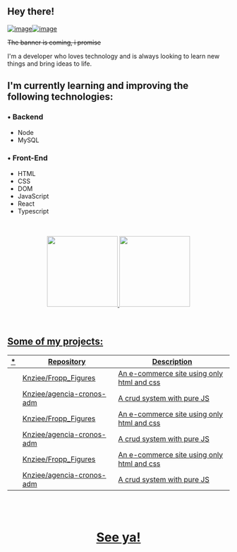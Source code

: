 ## Hey there! 
[![image](https://img.shields.io/badge/LinkedIn-0077B5?style=for-the-badge&logo=linkedin&logoColor=white)](https://www.linkedin.com/in/rhuan-m-teixeira/)[![image](https://img.shields.io/badge/Gmail-D14836?style=for-the-badge&logo=gmail&logoColor=white)](mailto:16rhuan16@gmail.com)



 <s>The banner is coming, i promise </s> 


I'm a developer who loves technology and is always looking to learn new things and bring ideas to life.



## I'm currently learning and improving the following technologies:
### • Backend
- Node
- MySQL


### • Front-End
- HTML
- CSS
- DOM
- JavaScript
- React
- Typescript

<br />
<br />

<div align="center">
  <a href="https://github.com/Knziee">
  <img height="160em" src="https://github-readme-stats.vercel.app/api?username=Knziee&show_icons=true&theme=dark&include_all_commits=true&count_private=true"/>
  <img height="160em" src="https://github-readme-stats.vercel.app/api/top-langs/?username=Knziee&layout=compact&langs_count=7&theme=dark"/>
</div>
  
  <br />
  <br />




## Some of my projects: 

| *   | Repository  | Description     |
| ---|    ----   |          ---   |
|     | [Knziee/Fropp_Figures](https://github.com/Knziee/Fropp_Figures)    | An e-commerce site using only html and css |
|     | [Knziee/agencia-cronos-adm](https://github.com/Knziee/agencia-cronos-adm)    | A crud system with pure JS|
 |     | [Knziee/Fropp_Figures](https://github.com/Knziee/Fropp_Figures)    | An e-commerce site using only html and css |
|     | [Knziee/agencia-cronos-adm](https://github.com/Knziee/agencia-cronos-adm)    | A crud system with pure JS|
 |     | [Knziee/Fropp_Figures](https://github.com/Knziee/Fropp_Figures)    | An e-commerce site using only html and css |
|     | [Knziee/agencia-cronos-adm](https://github.com/Knziee/agencia-cronos-adm)    | A crud system with pure JS|

   <br />
   <br />
 <div align='center'>
<h1> See ya! </h1>
 </div>
